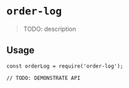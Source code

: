 # `order-log`

> TODO: description

## Usage

```
const orderLog = require('order-log');

// TODO: DEMONSTRATE API
```
